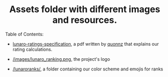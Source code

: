 <h1 align="center"> Assets folder with different images and resources. </h1>

Table of Contents:

- <a href="./lunaro-ratings-specification.pdf">lunaro-ratings-specification</a>, a pdf written by <a href="https://github.com/kozabrada123/Lunars#Credits">quonnz</a> that explains our rating calculations.

- <a href="./images/lunaro_ranking.png">/images/lunaro_ranking.png</a>, the project's logo

- <a href="./lunaroranks/">/lunaroranks/</a>, a folder containing our color scheme and emojis for ranks